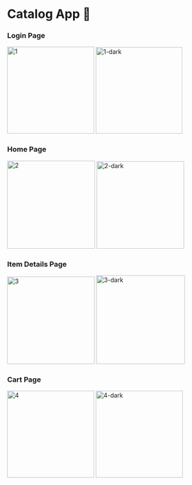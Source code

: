 # Catalog App 📱

### Login Page
<p>
  <img width="202" alt="1" src="https://user-images.githubusercontent.com/65829453/145703809-3f41c343-5065-4141-89fb-3aafa81cf402.PNG">      
  <img width="201" alt="1-dark" src="https://user-images.githubusercontent.com/65829453/145703811-82866446-8581-4925-b829-364d2b6db8ba.PNG">
</p>

### Home Page
<p >
  <img width="204" alt="2" src="https://user-images.githubusercontent.com/65829453/145703946-6af1620a-0aa5-4c93-a5a6-35491a259090.PNG">
  <img width="203" alt="2-dark" src="https://user-images.githubusercontent.com/65829453/145703947-567547ac-66fa-47e7-af65-495ba3c74b14.PNG">
</p>

### Item Details Page
<p >
  <img width="203" alt="3" src="https://user-images.githubusercontent.com/65829453/145703976-83478910-202b-492b-b8bc-f06e7b27b305.PNG">
  <img width="206" alt="3-dark" src="https://user-images.githubusercontent.com/65829453/145703975-7551bf99-b08f-4bda-bd1b-a2d32368e01c.PNG">
</p>

### Cart Page
<p>
  <img width="202" alt="4" src="https://user-images.githubusercontent.com/65829453/145703981-0350408b-94c0-4db9-ac51-f9628e6e4074.PNG">
  <img width="202" alt="4-dark" src="https://user-images.githubusercontent.com/65829453/145703983-b939a375-837e-4495-ac50-927556c89ba8.PNG">
</p>
